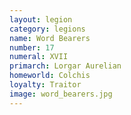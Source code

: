 ```yaml
---
layout: legion
category: legions
name: Word Bearers
number: 17
numeral: XVII
primarch: Lorgar Aurelian
homeworld: Colchis
loyalty: Traitor
image: word_bearers.jpg
---
```

